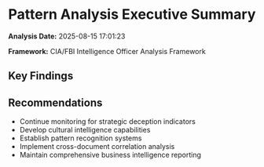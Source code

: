 # Pattern Analysis Executive Summary

**Analysis Date:** 2025-08-15 17:01:23

**Framework:** CIA/FBI Intelligence Officer Analysis Framework

## Key Findings


## Recommendations

- Continue monitoring for strategic deception indicators
- Develop cultural intelligence capabilities
- Establish pattern recognition systems
- Implement cross-document correlation analysis
- Maintain comprehensive business intelligence reporting
